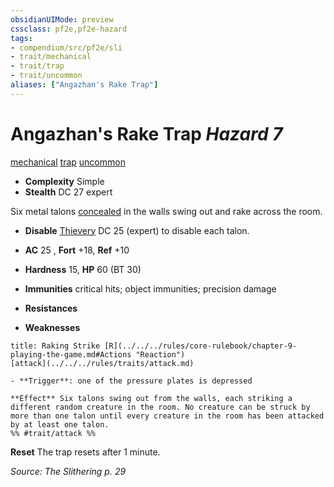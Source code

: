 ```yaml
---
obsidianUIMode: preview
cssclass: pf2e,pf2e-hazard
tags:
- compendium/src/pf2e/sli
- trait/mechanical
- trait/trap
- trait/uncommon
aliases: ["Angazhan's Rake Trap"]
---
```

# Angazhan's Rake Trap *Hazard 7*  
[mechanical](../../../rules/traits/mechanical.md)  [trap](../../../rules/traits/trap.md)  [uncommon](../../../rules/traits/uncommon.md)  

- **Complexity** Simple
- **Stealth** DC 27 expert  

Six metal talons [concealed](../../../rules/conditions.md#Concealed) in the walls swing out and rake across the room.

- **Disable** [Thievery](../../skills.md#Thievery) DC 25 (expert) to disable each talon.  

- **AC** 25 , **Fort** +18, **Ref** +10
- **Hardness** 15, **HP** 60 (BT 30)
- **Immunities** critical hits; object immunities; precision damage
- **Resistances** 
- **Weaknesses** 
     
```ad-embed-ability
title: Raking Strike [R](../../../rules/core-rulebook/chapter-9-playing-the-game.md#Actions "Reaction")
[attack](../../../rules/traits/attack.md)  

- **Trigger**: one of the pressure plates is depressed

**Effect** Six talons swing out from the walls, each striking a different random creature in the room. No creature can be struck by more than one talon until every creature in the room has been attacked by at least one talon.  
%% #trait/attack %%
```

**Reset** The trap resets after 1 minute.  

*Source: The Slithering p. 29*
